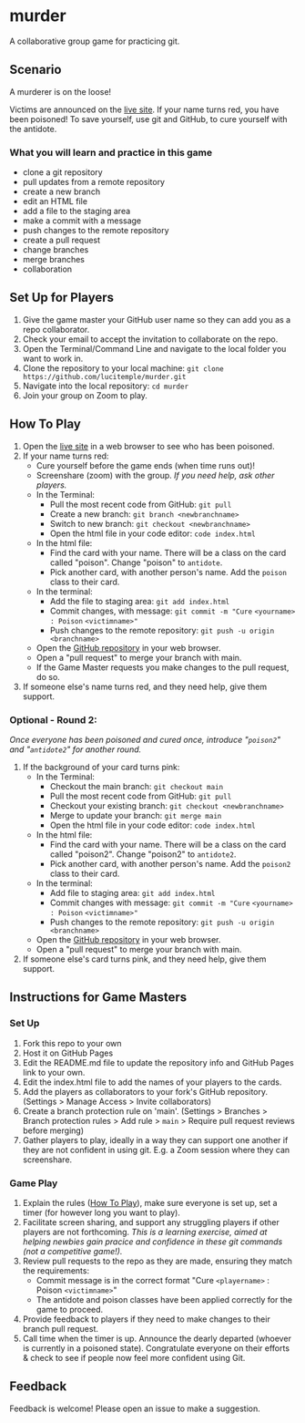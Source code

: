 # murder
A collaborative group game for practicing git.

## Scenario ## 
A murderer is on the loose! 

Victims are announced on the [live site](https://lucitemple.github.io/murder/). If your name turns red, you have been poisoned! To save yourself, use git and GitHub, to cure yourself with the antidote.

### What you will learn and practice in this game ###
- clone a git repository
- pull updates from a remote repository
- create a new branch
- edit an HTML file
- add a file to the staging area
- make a commit with a message
- push changes to the remote repository
- create a pull request
- change branches
- merge branches
- collaboration

## Set Up for Players ##
1. Give the game master your GitHub user name so they can add you as a repo collaborator. 
2. Check your email to accept the invitation to collaborate on the repo.
3. Open the Terminal/Command Line and navigate to the local folder you want to work in.
4. Clone the repository to your local machine: `git clone https://github.com/lucitemple/murder.git `
5. Navigate into the local repository: `cd murder`
6. Join your group on Zoom to play.

## How To Play ##
1. Open the [live site](https://lucitemple.github.io/murder/) in a web browser to see who has been poisoned.
2. If your name turns red:
   - Cure yourself before the game ends (when time runs out)!
   - Screenshare (zoom) with the group. _If you need help, ask other players._
   - In the Terminal:
     - Pull the most recent code from GitHub: `git pull`
     - Create a new branch: `git branch <newbranchname>`
     - Switch to new branch: `git checkout <newbranchname>`
     - Open the html file in your code editor: `code index.html`
   - In the html file:
     - Find the card with your name. There will be a class on the card called "poison". Change "poison" to `antidote`.
     - Pick another card, with another person's name. Add the `poison` class to their card.
   - In the terminal: 
     - Add the file to staging area: `git add index.html`
     - Commit changes, with message: `git commit -m "Cure` `<yourname>` `: Poison` `<victimname>"`
     - Push changes to the remote repository: `git push -u origin <branchname>`
   - Open the [GitHub repository](https://github.com/lucitemple/murder) in your web browser.
   - Open a "pull request" to merge your branch with main.
   - If the Game Master requests you make changes to the pull request, do so.
3. If someone else's name turns red, and they need help, give them support.

### Optional - Round 2: ###
_Once everyone has been poisoned and cured once, introduce "`poison2`" and "`antidote2`" for another round._
1. If the background of your card turns pink:
   - In the Terminal:
     - Checkout the main branch: `git checkout main`
     - Pull the most recent code from GitHub: `git pull`
     - Checkout your existing branch: `git checkout <newbranchname>`
     - Merge to update your branch: `git merge main`
     - Open the html file in your code editor: `code index.html`
   - In the html file:
     - Find the card with your name. There will be a class on the card called "poison2". Change "poison2" to `antidote2`.
     - Pick another card, with another person's name. Add the `poison2` class to their card.
   - In the terminal: 
     - Add file to staging area: `git add index.html`
     - Commit changes with message: `git commit -m "Cure` `<yourname>` `: Poison` `<victimname>"`
     - Push changes to the remote repository: `git push -u origin <branchname>`
   - Open the [GitHub repository](https://github.com/lucitemple/murder) in your web browser.
   - Open a "pull request" to merge your branch with main.
2. If someone else's card turns pink, and they need help, give them support.


## Instructions for Game Masters ##
### Set Up ###
1. Fork this repo to your own
2. Host it on GitHub Pages
3. Edit the README.md file to update the repository info and GitHub Pages link to your own.
4. Edit the index.html file to add the names of your players to the cards.
5. Add the players as collaborators to your fork's GitHub repository. (Settings > Manage Access > Invite collaborators)
6. Create a branch protection rule on 'main'. (Settings > Branches > Branch protection rules > Add rule > `main` > Require pull request reviews before merging)
7. Gather players to play, ideally in a way they can support one another if they are not confident in using git. E.g. a Zoom session where they can screenshare.

### Game Play ###
1. Explain the rules ([How To Play](https://github.com/lucitemple/murder#how-to-play)), make sure everyone is set up, set a timer (for however long you want to play).
2. Facilitate screen sharing, and support any struggling players if other players are not forthcoming. _This is a learning exercise, aimed at helping newbies gain pracice and confidence in these git commands (not a competitive game!)._
3. Review pull requests to the repo as they are made, ensuring they match the requirements:
   - Commit message is in the correct format "Cure `<playername>` : Poison `<victimname>`"
   - The antidote and poison classes have been applied correctly for the game to proceed.
4. Provide feedback to players if they need to make changes to their branch pull request.
5. Call time when the timer is up. Announce the dearly departed (whoever is currently in a poisoned state). Congratulate everyone on their efforts & check to see if people now feel more confident using Git.

## Feedback ##
Feedback is welcome! Please open an issue to make a suggestion.

